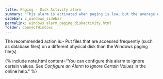 ```yaml
---
title: Paging - Disk Activity alarm
summary: "This alarm is activated when paging is low, but the average disk activity on a paging file disk is high. This value is taken over a specific number of background collections."
sidebar: c_windows_sidebar
permalink: windows_alarm_paging_diskactivity.html
folder: ConnectWindows
---
```


The recommended action is:- Put files that are accessed frequently (such as database files) on a different physical disk than the Windows paging file(s).

{% include note.html content="You can configure this alarm to ignore certain values. See *Configure an Alarm to Ignore Certain Values* in the online help." %}
